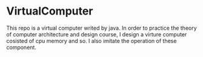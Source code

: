 # VirtualComputer
This repo is a virtual computer writed by java. In order to practice the theory of computer architecture and design course, I design a virture computer cosisted of cpu memory and so. I also imitate the operation of these component. 

